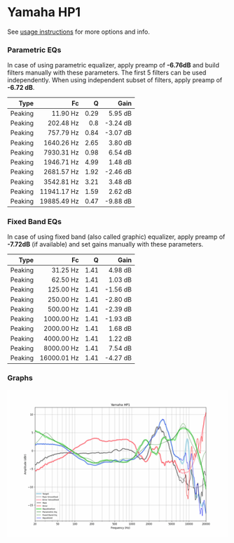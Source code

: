 # Yamaha HP1
See [usage instructions](https://github.com/jaakkopasanen/AutoEq#usage) for more options and info.

### Parametric EQs
In case of using parametric equalizer, apply preamp of **-6.76dB** and build filters manually
with these parameters. The first 5 filters can be used independently.
When using independent subset of filters, apply preamp of **-6.72 dB**.

| Type    | Fc          |    Q | Gain     |
|--------:|------------:|-----:|---------:|
| Peaking | 11.90 Hz    | 0.29 | 5.95 dB  |
| Peaking | 202.48 Hz   | 0.8  | -3.24 dB |
| Peaking | 757.79 Hz   | 0.84 | -3.07 dB |
| Peaking | 1640.26 Hz  | 2.65 | 3.80 dB  |
| Peaking | 7930.31 Hz  | 0.98 | 6.54 dB  |
| Peaking | 1946.71 Hz  | 4.99 | 1.48 dB  |
| Peaking | 2681.57 Hz  | 1.92 | -2.46 dB |
| Peaking | 3542.81 Hz  | 3.21 | 3.48 dB  |
| Peaking | 11941.17 Hz | 1.59 | 2.62 dB  |
| Peaking | 19885.49 Hz | 0.47 | -9.88 dB |

### Fixed Band EQs
In case of using fixed band (also called graphic) equalizer, apply preamp of **-7.72dB**
(if available) and set gains manually with these parameters.

| Type    | Fc          |    Q | Gain     |
|--------:|------------:|-----:|---------:|
| Peaking | 31.25 Hz    | 1.41 | 4.98 dB  |
| Peaking | 62.50 Hz    | 1.41 | 1.03 dB  |
| Peaking | 125.00 Hz   | 1.41 | -1.56 dB |
| Peaking | 250.00 Hz   | 1.41 | -2.80 dB |
| Peaking | 500.00 Hz   | 1.41 | -2.39 dB |
| Peaking | 1000.00 Hz  | 1.41 | -1.93 dB |
| Peaking | 2000.00 Hz  | 1.41 | 1.68 dB  |
| Peaking | 4000.00 Hz  | 1.41 | 1.22 dB  |
| Peaking | 8000.00 Hz  | 1.41 | 7.54 dB  |
| Peaking | 16000.01 Hz | 1.41 | -4.27 dB |

### Graphs
![](./Yamaha%20HP1.png)